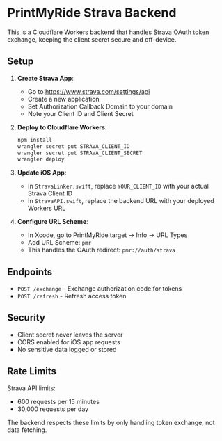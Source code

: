 # PrintMyRide Strava Backend

This is a Cloudflare Workers backend that handles Strava OAuth token exchange, keeping the client secret secure and off-device.

## Setup

1. **Create Strava App**:
   - Go to https://www.strava.com/settings/api
   - Create a new application
   - Set Authorization Callback Domain to your domain
   - Note your Client ID and Client Secret

2. **Deploy to Cloudflare Workers**:
   ```bash
   npm install
   wrangler secret put STRAVA_CLIENT_ID
   wrangler secret put STRAVA_CLIENT_SECRET
   wrangler deploy
   ```

3. **Update iOS App**:
   - In `StravaLinker.swift`, replace `YOUR_CLIENT_ID` with your actual Strava Client ID
   - In `StravaAPI.swift`, replace the backend URL with your deployed Workers URL

4. **Configure URL Scheme**:
   - In Xcode, go to PrintMyRide target → Info → URL Types
   - Add URL Scheme: `pmr`
   - This handles the OAuth redirect: `pmr://auth/strava`

## Endpoints

- `POST /exchange` - Exchange authorization code for tokens
- `POST /refresh` - Refresh access token

## Security

- Client secret never leaves the server
- CORS enabled for iOS app requests
- No sensitive data logged or stored

## Rate Limits

Strava API limits:
- 600 requests per 15 minutes
- 30,000 requests per day

The backend respects these limits by only handling token exchange, not data fetching.